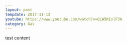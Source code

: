 ```yaml
---
layout: post
tempdate: 2017-11-13
youtube: https://www.youtube.com/watch?v=QLW5KEslF3A
category: Gas
---
```

test content